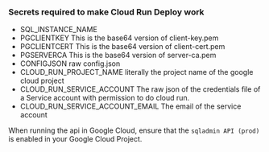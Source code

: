 ### Secrets required to make Cloud Run Deploy work

- SQL_INSTANCE_NAME
- PGCLIENTKEY
This is the base64 version of client-key.pem
- PGCLIENTCERT
This is the base64 version of client-cert.pem
- PGSERVERCA
This is the base64 version of server-ca.pem
- CONFIGJSON
raw config.json
- CLOUD_RUN_PROJECT_NAME
literally the project name of the google cloud project
- CLOUD_RUN_SERVICE_ACCOUNT
The raw json of the credentials file of a Service account with permission to do cloud run.
- CLOUD_RUN_SERVICE_ACCOUNT_EMAIL
The email of the service account

When running the api in Google Cloud, ensure that the `sqladmin API (prod)` is enabled in your Google Cloud Project.